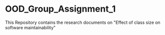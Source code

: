 # OOD_Group_Assignment_1
 This Repository contains the research documents on "Effect of class size on software maintainability" 
